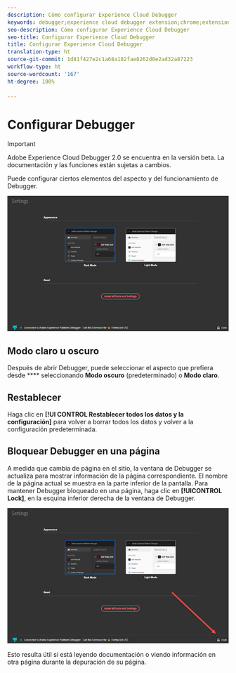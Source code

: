 ```yaml
---
description: Cómo configurar Experience Cloud Debugger
keywords: debugger;experience cloud debugger extension;chrome;extension;configure
seo-description: Cómo configurar Experience Cloud Debugger
seo-title: Configurar Experience Cloud Debugger
title: Configurar Experience Cloud Debugger
translation-type: ht
source-git-commit: 1d81f427e2c1a68a182fae8262d0e2ad32a87223
workflow-type: ht
source-wordcount: '167'
ht-degree: 100%

---
```



# Configurar Debugger

>[!IMPORTANT]
>
>Adobe Experience Cloud Debugger 2.0 se encuentra en la versión beta. La documentación y las funciones están sujetas a cambios.

Puede configurar ciertos elementos del aspecto y del funcionamiento de Debugger.

![](assets/settings.jpg)

## Modo claro u oscuro

Después de abrir Debugger, puede seleccionar el aspecto que prefiera desde **** seleccionando **Modo oscuro** (predeterminado) o **Modo claro**.

## Restablecer

Haga clic en **[!UI CONTROL Restablecer todos los datos y la configuración]** para volver a borrar todos los datos y volver a la configuración predeterminada.

## Bloquear Debugger en una página

A medida que cambia de página en el sitio, la ventana de Debugger se actualiza para mostrar información de la página correspondiente. El nombre de la página actual se muestra en la parte inferior de la pantalla. Para mantener Debugger bloqueado en una página, haga clic en **[!UICONTROL Lock]**, en la esquina inferior derecha de la ventana de Debugger.

![](assets/lock.jpg)

Esto resulta útil si está leyendo documentación o viendo información en otra página durante la depuración de su página.